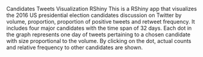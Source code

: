 Candidates Tweets Visualization RShiny
This is a RShiny app that visualizes the 2016 US presidential election candidates discussion on Twitter by volume, proportion, proportion of positive tweets and retweet frequency. It includes four major candidates with the time span of 32 days. Each dot in the graph represents one day of tweets pertaining to a chosen candidate with size proportional to the volume. By clicking on the dot, actual counts and relative frequency to other candidates are shown. 
